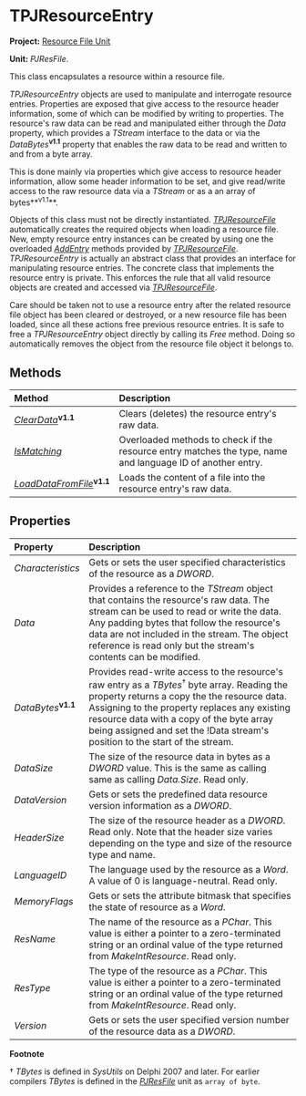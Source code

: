 # TPJResourceEntry

**Project:** [Resource File Unit](../API.md)

**Unit:** _PJResFile_.

This class encapsulates a resource within a resource file.

_TPJResourceEntry_ objects are used to manipulate and interrogate resource entries. Properties are exposed that give access to the resource header information, some of which can be modified by writing to properties. The resource's raw data can be read and manipulated either through the _Data_ property, which provides a _TStream_ interface to the data or via the _DataBytes_**<sup>v1.1</sup>** property that enables the raw data to be read and written to and from a byte array.

This is done mainly via properties which give access to resource header information, allow some header information to be set, and give read/write access to the raw resource data via a _TStream_ or as a an array of bytes**<sup>v1.1</sup>**.

Objects of this class must not be directly instantiated. _[TPJResourceFile](./TPJResourceFile.md)_ automatically creates the required objects when loading a resource file. New, empty resource entry instances can be created by using one the overloaded _[AddEntry](./TPJResourceFile-AddEntry.md)_ methods provided by _[TPJResourceFile](./TPJResourceFile.md)_. _TPJResourceEntry_ is actually an abstract class that provides an  interface for manipulating resource entries. The concrete class that implements the resource entry is private. This enforces the rule that all valid resource objects are created and accessed via _[TPJResourceFile](./TPJResourceFile.md)_.

Care should be taken not to use a resource entry after the related resource file object has been cleared or destroyed, or a new resource file has been loaded, since all these actions free previous resource entries. It is safe to free a _TPJResourceEntry_ object directly by calling its _Free_ method. Doing so automatically removes the object from the resource file object it belongs to.

## Methods ##

| **Method** | **Description** |
|:-----------|:----------------|
| _[ClearData](./TPJResourceEntry-ClearData.md)_**<sup>v1.1</sup>** | Clears (deletes) the resource entry's raw data. |
| _[IsMatching](./TPJResourceEntry-IsMatching.md)_ | Overloaded methods to check if the resource entry matches the type, name and language ID of another entry. |
| _[LoadDataFromFile](./TPJResourceEntry-LoadDataFromFile.md)_**<sup>v1.1</sup>** | Loads the content of a file into the resource entry's raw data. |

## Properties ##

| **Property** | **Description** |
|:-------------|:----------------|
| _Characteristics_ | Gets or sets the user specified characteristics of the resource as a _DWORD_. |
| _Data_ | Provides a reference to the _TStream_ object that contains the resource's raw data. The stream can be used to read or write the data. Any padding bytes that follow the resource's data are not included in the stream. The object reference is read only but the stream's contents can be modified. |
| _DataBytes_**<sup>v1.1</sup>** | Provides read-write access to the resource's raw entry as a _TBytes_<sup>†</sup> byte array. Reading the property returns a copy the the resource data. Assigning to the property replaces any existing resource data with a copy of the byte array being assigned and set the !Data stream's position to the start of the stream. |
| _DataSize_ | The size of the resource data in bytes as a _DWORD_ value. This is the same as calling same as calling _Data.Size_. Read only. |
| _DataVersion_ | Gets or sets the predefined data resource version information as a _DWORD_. |
| _HeaderSize_ | The size of the resource header as a _DWORD_. Read only. Note that the header size varies depending on the type and size of the resource type and name. |
| _LanguageID_ | The language used by the resource as a _Word_. A value of 0 is language-neutral. Read only. |
| _MemoryFlags_ | Gets or sets the attribute bitmask that specifies the state of resource as a _Word_. |
| _ResName_ | The name of the resource as a _PChar_. This value is either a pointer to a zero-terminated string or an ordinal value of the type returned from _MakeIntResource_. Read only. |
| _ResType_ | The type of the resource as a _PChar_. This value is either a pointer to a zero-terminated string or an ordinal value of the type returned from _MakeIntResource_. Read only. |
| _Version_ | Gets or sets the user specified version number of the resource data as a _DWORD_. |

**Footnote**

† _TBytes_ is defined in _SysUtils_ on Delphi 2007 and later. For earlier compilers _TBytes_ is defined in the _[PJResFile](../API.md)_ unit as `array of byte`.
